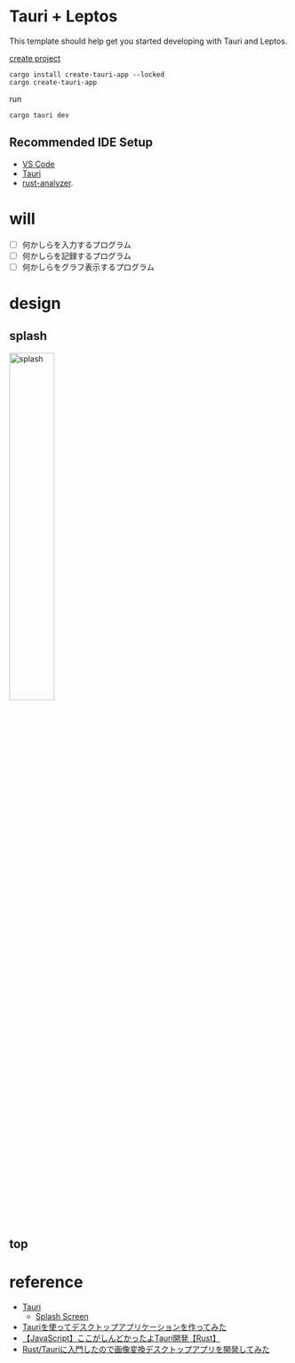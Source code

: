 # Tauri + Leptos

This template should help get you started developing with Tauri and Leptos.

[create project](https://v2.tauri.app/ja/start/create-project/)

```shell
cargo install create-tauri-app --locked
cargo create-tauri-app
```

run

```shell
cargo tauri dev
```

## Recommended IDE Setup

+ [VS Code](https://code.visualstudio.com/) 
+ [Tauri](https://marketplace.visualstudio.com/items?itemName=tauri-apps.tauri-vscode) 
+ [rust-analyzer](https://marketplace.visualstudio.com/items?itemName=rust-lang.rust-analyzer).

# will

+ [ ] 何かしらを入力するプログラム
+ [ ] 何かしらを記録するプログラム
+ [ ] 何かしらをグラフ表示するプログラム

# design

## splash

<img width="40%" alt="splash" src="/img/splash.png" />

## top



# reference

+ [Tauri](https://v2.tauri.app/ja/)
  + [Splash Screen](https://v2.tauri.app/ja/learn/splashscreen/)
+ [Tauriを使ってデスクトップアプリケーションを作ってみた](https://tech.emotion-tech.co.jp/entry/2023/11/01/153605)
+ [【JavaScript】ここがしんどかったよTauri開発【Rust】](https://qiita.com/kurokky/items/79017c7a867a6e8122f8)
+ [Rust/Tauriに入門したので画像変換デスクトップアプリを開発してみた](https://zenn.dev/harumikun/articles/67f992728099ed)
